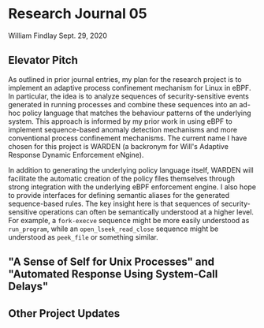 # Research Journal 05

William Findlay
Sept. 29, 2020

## Elevator Pitch

As outlined in prior journal entries, my plan for the research project is to
implement an adaptive process confinement mechanism for Linux in eBPF. In
particular, the idea is to analyze sequences of security-sensitive events
generated in running processes and combine these sequences into an ad-hoc policy
language that matches the behaviour patterns of the underlying system. This
approach is informed by my prior work in using eBPF to implement sequence-based
anomaly detection mechanisms and more conventional process confinement
mechanisms. The current name I have chosen for this project is WARDEN
(a backronym for Will's Adaptive Response Dynamic Enforcement eNgine).

In addition to generating the underlying policy language itself, WARDEN will
facilitate the automatic creation of the policy files themselves through strong
integration with the underlying eBPF enforcement engine. I also hope to provide
interfaces for defining semantic aliases for the generated sequence-based rules.
The key insight here is that sequences of security-sensitive operations can
often be semantically understood at a higher level. For example, a `fork-execve`
sequence might be more easily understood as `run_program`, while an
`open_lseek_read_close` sequence might be understood as `peek_file` or something
similar.

## "A Sense of Self for Unix Processes" and "Automated Response Using System-Call Delays"

## Other Project Updates
